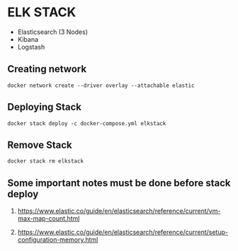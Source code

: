 # ELK STACK
- Elasticsearch (3 Nodes)
- Kibana
- Logstash


## Creating network
```
docker network create --driver overlay --attachable elastic
```

## Deploying Stack
```
docker stack deploy -c docker-compose.yml elkstack
```

## Remove Stack
```
docker stack rm elkstack
```

## Some important notes must be done before stack deploy
1. https://www.elastic.co/guide/en/elasticsearch/reference/current/vm-max-map-count.html

2. https://www.elastic.co/guide/en/elasticsearch/reference/current/setup-configuration-memory.html

